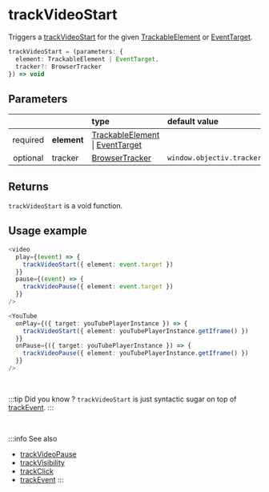 # trackVideoStart

Triggers a [trackVideoStart](/taxonomy/events/VideoPauseEvent.md) for the given [TrackableElement](/tracking/core-concepts/elements.md#trackable-elements) or [EventTarget](https://developer.mozilla.org/en-US/docs/Web/API/EventTarget).

```typescript
trackVideoStart = (parameters: {
  element: TrackableElement | EventTarget,
  tracker?: BrowserTracker
}) => void
```

## Parameters
|          |             | type                                                                                                                                                      | default value
| :-:      | :--         | :--                                                                                                                                                       | :--           
| required | **element** | [TrackableElement](/tracking/core-concepts/elements.md#trackable-elements) \| [EventTarget](https://developer.mozilla.org/en-US/docs/Web/API/EventTarget) |
| optional | tracker     | [BrowserTracker](/tracking/api-reference/interfaces/BrowserTracker.md)                                                                                    | `window.objectiv.tracker`

## Returns
`trackVideoStart` is a void function.

## Usage example

```typescript jsx
<video
  play={(event) => {
    trackVideoStart({ element: event.target })
  }}
  pause={(event) => {
    trackVideoPause({ element: event.target })
  }}
/>
```

```typescript jsx
<YouTube
  onPlay={({ target: youTubePlayerInstance }) => {
    trackVideoStart({ element: youTubePlayerInstance.getIframe() })
  }}
  onPause={({ target: youTubePlayerInstance }) => {
    trackVideoPause({ element: youTubePlayerInstance.getIframe() })
  }}
/>
```

<br />

:::tip Did you know ?
`trackVideoStart` is just syntactic sugar on top of [trackEvent](/tracking/api-reference/advanced/trackEvent.md).
:::

<br />

:::info See also
- [trackVideoPause](/tracking/api-reference/event-trackers/trackVideoPause.md)
- [trackVisibility](/tracking/api-reference/event-trackers/trackVisibility.md)
- [trackClick](/tracking/api-reference/event-trackers/trackClick.md)
- [trackEvent](/tracking/api-reference/advanced/trackEvent.md)
  :::
